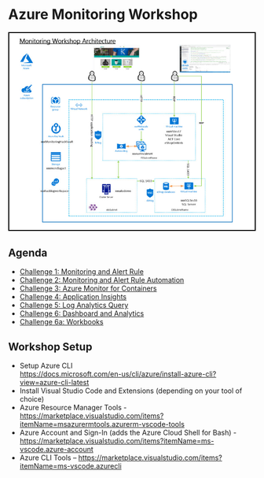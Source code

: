 # Azure Monitoring Workshop

   <img src="images/architecture.jpg"/><br/>

## Agenda
* [Challenge 1: Monitoring and Alert Rule](https://github.com/SpektraSystems/CloudLabs-Azure/blob/master/azure-monitoring/Instructions/1.%20Monitoring%20and%20Alert%20Rule.md)<br/>
* [Challenge 2: Monitoring and Alert Rule Automation](https://github.com/SpektraSystems/CloudLabs-Azure/blob/master/azure-monitoring/Instructions/2.%20Monitoring%20and%20Alert%20Rule%20Automation.md)<br/>
* [Challenge 3: Azure Monitor for Containers](https://github.com/SpektraSystems/CloudLabs-Azure/blob/master/azure-monitoring/Instructions/3.%20%20Azure%20Monitor%20for%20Containers.md)<br/>
* [Challenge 4: Application Insights](https://github.com/SpektraSystems/CloudLabs-Azure/blob/master/azure-monitoring/Instructions/4.%20Application%20Insights%20Challenge%20.md)<br/>
* [Challenge 5: Log Analytics Query](https://github.com/SpektraSystems/CloudLabs-Azure/blob/master/azure-monitoring/Instructions/5.%20Log%20Analytics%20Query%20Challenge.md)<br/>
* [Challenge 6: Dashboard and Analytics](https://github.com/SpektraSystems/CloudLabs-Azure/blob/master/azure-monitoring/Instructions/6.%20Dashboard%20and%20Analytics.md)<br/>
* [Challenge 6a: Workbooks](https://github.com/SpektraSystems/CloudLabs-Azure/blob/master/azure-monitoring/Instructions/6a.%20Workbooks%20Challenge.md)

## Workshop Setup
* Setup Azure CLI<br/>
https://docs.microsoft.com/en-us/cli/azure/install-azure-cli?view=azure-cli-latest<br/>
* Install Visual Studio Code and Extensions (depending on your tool of choice)<br/>
* Azure Resource Manager Tools - https://marketplace.visualstudio.com/items?itemName=msazurermtools.azurerm-vscode-tools<br/>
* Azure Account and Sign-In (adds the Azure Cloud Shell for Bash) - https://marketplace.visualstudio.com/items?itemName=ms-vscode.azure-account<br/>
* Azure CLI Tools –
https://marketplace.visualstudio.com/items?itemName=ms-vscode.azurecli<br/>
